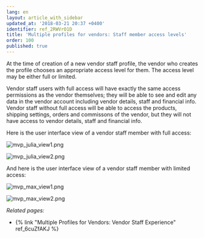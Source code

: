 ```yaml
---
lang: en
layout: article_with_sidebar
updated_at: '2018-03-21 20:37 +0400'
identifier: ref_2RWVrO1D
title: 'Multiple profiles for vendors: Staff member access levels'
order: 100
published: true
---
```

At the time of creation of a new vendor staff profile, the vendor who creates the profile chooses an appropriate access level for them. The access level may be either full or limited.

Vendor staff users with full access will have exactly the same access permissions as the vendor themselves; they will be able to see and edit any data in the vendor account including vendor details, staff and financial info. Vendor staff without full access will be able to access the products, shipping settings, orders and commissons of the vendor, but they will not have access to vendor details, staff and financial info.

Here is the user interface view of a vendor staff member with full access:

![mvp_julia_view1.png]({{site.baseurl}}/attachments/ref_2RWVrO1D/mvp_julia_view1.png)

![mvp_julia_view2.png]({{site.baseurl}}/attachments/ref_2RWVrO1D/mvp_julia_view2.png)

And here is the user interface view of a vendor staff member with limited access:

![mvp_max_view1.png]({{site.baseurl}}/attachments/ref_2RWVrO1D/mvp_max_view1.png)

![mvp_max_view2.png]({{site.baseurl}}/attachments/ref_2RWVrO1D/mvp_max_view2.png)


_Related pages:_
   
   * {% link "Multiple Profiles for Vendors: Vendor Staff Experience" ref_6cuZfAKJ %}
